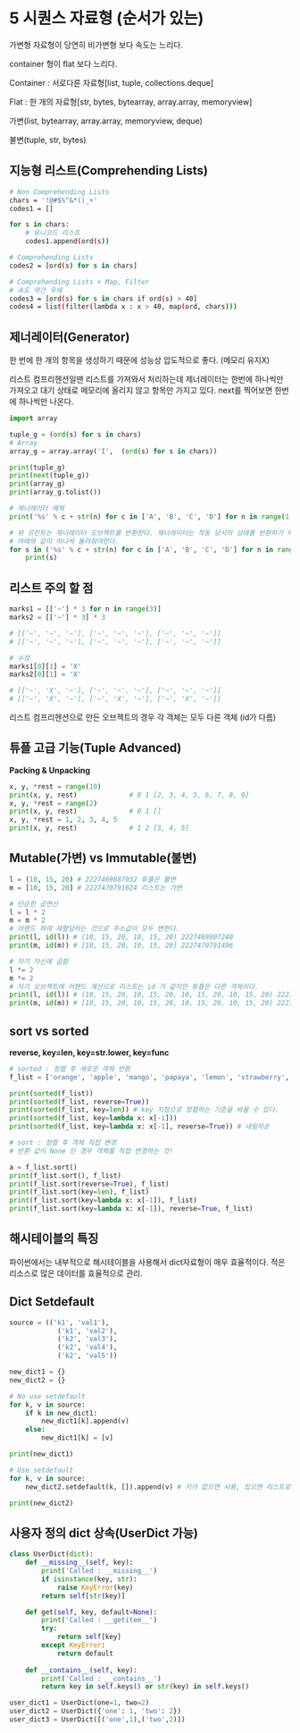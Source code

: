 # 5 시퀀스 자료형 (순서가 있는)

가변형 자료형이 당연히 비가변형 보다 속도는 느리다.

container 형이 flat 보다 느리다.

Container : 서로다른 자료형[list, tuple, collections.deque]

Flat : 한 개의 자료형[str, bytes, bytearray, array.array, memoryview]

가변(list, bytearray, array.array, memoryview, deque)

불변(tuple, str, bytes)

## 지능형 리스트(Comprehending Lists)

```bash
# Non Comprehending Lists
chars = '!@#$%^&*()_+'
codes1 = []

for s in chars:
    # 유니코드 리스트
    codes1.append(ord(s))

# Comprehending Lists
codes2 = [ord(s) for s in chars]

# Comprehending Lists + Map, Filter
# 속도 약간 우세
codes3 = [ord(s) for s in chars if ord(s) > 40]
codes4 = list(filter(lambda x : x > 40, map(ord, chars)))
```

## 제너레이터(Generator)

한 번에  한 개의 항목을 생성하기 때문에 성능상 압도적으로 좋다. (메모리 유지X)

리스트 컴프리헨션일땐 리스트를 가져와서 처리하는데 제너레이터는 한번에 하나씩만 가져오고 대기 상태로 메모리에 올리지 않고 항목만 가지고 있다. next를 찍어보면 한번에 하나씩만 나온다.

```python
import array

tuple_g = (ord(s) for s in chars)
# Array
array_g = array.array('I',  (ord(s) for s in chars))

print(tuple_g)
print(next(tuple_g))
print(array_g)
print(array_g.tolist())

# 제너레이터 예제
print('%s' % c + str(n) for c in ['A', 'B', 'C', 'D'] for n in range(1,11))

# 위 프린트는 제너레이터 오브젝트를 반환한다. 제너레이터는 작동 당시의 상태를 반환하기 때문이다. 
# 아래와 같이 하나씩 돌려줘야한다.
for s in ('%s' % c + str(n) for c in ['A', 'B', 'C', 'D'] for n in range(1,11)):
    print(s)
```

## 리스트 주의 할 점

```python
marks1 = [['~'] * 3 for n in range(3)]
marks2 = [['~'] * 3] * 3

# [['~', '~', '~'], ['~', '~', '~'], ['~', '~', '~']]
# [['~', '~', '~'], ['~', '~', '~'], ['~', '~', '~']]

# 수정
marks1[0][1] = 'X'
marks2[0][1] = 'X'

# [['~', 'X', '~'], ['~', '~', '~'], ['~', '~', '~']]
# [['~', 'X', '~'], ['~', 'X', '~'], ['~', 'X', '~']]
```

리스트 컴프리헨션으로 만든 오브젝트의 경우 각 객체는 모두 다른 객체 (id가 다름)

## 튜플 고급 기능(Tuple Advanced)

**Packing & Unpacking**

```python
x, y, *rest = range(10)
print(x, y, rest)             # 0 1 [2, 3, 4, 5, 6, 7, 8, 9]
x, y, *rest = range(2)
print(x, y, rest)             # 0 1 []
x, y, *rest = 1, 2, 3, 4, 5
print(x, y, rest)             # 1 2 [3, 4, 5]
```

## Mutable(가변) vs Immutable(불변)

```python
l = (10, 15, 20) # 2227469887032 튜플은 불변
m = [10, 15, 20] # 2227470791624 리스트는 가변

# 단순한 곱연산
l = l * 2
m = m * 2
# 어팬드 하여 재할당하는 것으로 주소값이 모두 변한다.
print(l, id(l)) # (10, 15, 20, 10, 15, 20) 2227469807240
print(m, id(m)) # [10, 15, 20, 10, 15, 20] 2227470791496

# 자기 자신에 곱함
l *= 2
m *= 2
# 자기 오브젝트에 어팬드 계산으로 리스트는 id 가 같지만 튜플은 다른 객체이다.
print(l, id(l)) # (10, 15, 20, 10, 15, 20, 10, 15, 20, 10, 15, 20) 2227468482168
print(m, id(m)) # [10, 15, 20, 10, 15, 20, 10, 15, 20, 10, 15, 20] 2227470791496
```

## sort vs sorted

**reverse, key=len, key=str.lower, key=func**

```python
# sorted : 정렬 후 새로운 객체 반환
f_list = ['orange', 'apple', 'mango', 'papaya', 'lemon', 'strawberry', 'coconut']

print(sorted(f_list))
print(sorted(f_list, reverse=True))
print(sorted(f_list, key=len)) # key 지정으로 정렬하는 기준을 바꿀 수 있다.
print(sorted(f_list, key=lambda x: x[-1]))
print(sorted(f_list, key=lambda x: x[-1], reverse=True)) # 내림차순

# sort : 정렬 후 객체 직접 변경
# 반환 값이 None 인 경우 객체를 직접 변경하는 것!

a = f_list.sort()
print(f_list.sort(), f_list)
print(f_list.sort(reverse=True), f_list)
print(f_list.sort(key=len), f_list)
print(f_list.sort(key=lambda x: x[-1]), f_list)
print(f_list.sort(key=lambda x: x[-1]), reverse=True, f_list)
```

## 해시테이블의 특징

파이썬에서는 내부적으로 해시테이블을 사용해서 dict자료형이 매우 효율적이다. 적은 리소스로 많은 데이터를 효율적으로 관리.

## Dict Setdefault

```python
source = (('k1', 'val1'),
            ('k1', 'val2'),
            ('k2', 'val3'),
            ('k2', 'val4'),
            ('k2', 'val5'))

new_dict1 = {}
new_dict2 = {}

# No use setdefault
for k, v in source:
    if k in new_dict1:
        new_dict1[k].append(v)
    else:
        new_dict1[k] = [v]

print(new_dict1)

# Use setdefault
for k, v in source:
    new_dict2.setdefault(k, []).append(v) # 키가 없으면 사용, 있으면 리스트로 만들어 어팬드

print(new_dict2)
```

## 사용자 정의 dict 상속(UserDict 가능)

```python
class UserDict(dict):
    def __missing__(self, key):
        print('Called : __missing__')
        if isinstance(key, str):
            raise KeyError(key)
        return self[str(key)]

    def get(self, key, default=None):
        print('Called : __getitem__')
        try:
            return self[key]
        except KeyError:
            return default
    
    def __contains__(self, key):
        print('Called : __contains__')
        return key in self.keys() or str(key) in self.keys()

user_dict1 = UserDict(one=1, two=2)
user_dict2 = UserDict({'one': 1, 'two': 2})
user_dict3 = UserDict([('one',1),('two',2)])
```